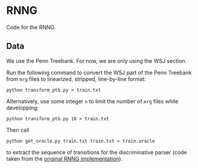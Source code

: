 # RNNG

Code for the RNNG.

## Data

We use the Penn Treebank. For now, we are only using the WSJ section.

Run the following command to convert the WSJ part of the Penn Treebank from `mrg` files to linearized, stripped, line-by-line format:
```
python transform_ptb.py > train.txt
```
Alternatively, use some integer `n` to limit the number of `mrg` files while developping:
```
python transform_ptb.py 10 > train.txt
```

Then call
```
python get_oracle.py train.txt train.txt > train.oracle
```
to extract the sequence of transitions for the discriminative parser (code taken from the [original RNNG implementation](https://github.com/clab/rnng)).
